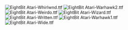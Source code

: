 ![EightBit Atari-Whirlwnd.ttf](https://github.com/ChoccyHobNob/EightBit-Atari-Fonts/blob/master/W/EightBit%20Atari-Whirlwnd-sample.png "EightBit Atari-Whirlwnd.ttf") ![EightBit Atari-Warhawk2.ttf](https://github.com/ChoccyHobNob/EightBit-Atari-Fonts/blob/master/W/EightBit%20Atari-Warhawk2-sample.png "EightBit Atari-Warhawk2.ttf") ![EightBit Atari-Weirdo.ttf](https://github.com/ChoccyHobNob/EightBit-Atari-Fonts/blob/master/W/EightBit%20Atari-Weirdo-sample.png "EightBit Atari-Weirdo.ttf") ![EightBit Atari-Wizard.ttf](https://github.com/ChoccyHobNob/EightBit-Atari-Fonts/blob/master/W/EightBit%20Atari-Wizard-sample.png "EightBit Atari-Wizard.ttf") ![EightBit Atari-Written.ttf](https://github.com/ChoccyHobNob/EightBit-Atari-Fonts/blob/master/W/EightBit%20Atari-Written-sample.png "EightBit Atari-Written.ttf") ![EightBit Atari-Warhawk1.ttf](https://github.com/ChoccyHobNob/EightBit-Atari-Fonts/blob/master/W/EightBit%20Atari-Warhawk1-sample.png "EightBit Atari-Warhawk1.ttf") ![EightBit Atari-Wide.ttf](https://github.com/ChoccyHobNob/EightBit-Atari-Fonts/blob/master/W/EightBit%20Atari-Wide-sample.png "EightBit Atari-Wide.ttf") 